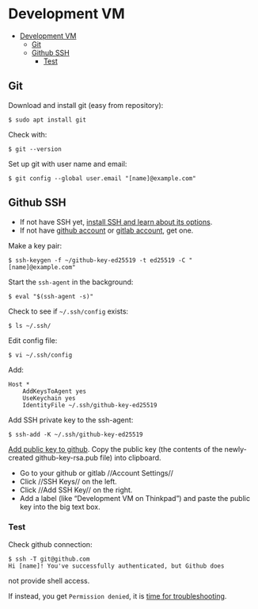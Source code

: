 # Development VM

- [Development VM](#development-vm)
  - [Git](#git)
  - [Github SSH](#github-ssh)
    - [Test](#test)

## Git

Download and install git (easy from repository):

    $ sudo apt install git

Check with:

    $ git --version

Set up git with user name and email:

    $ git config --global user.email "[name]@example.com"

## Github SSH

* If not have SSH yet, [install SSH and learn about its options](../ssh.md).
* If not have [github account](https://github.com/) or [gitlab account](https://about.gitlab.com/), get one.

Make a key pair:

    $ ssh-keygen -f ~/github-key-ed25519 -t ed25519 -C "[name]@example.com" 

Start the `ssh-agent` in the background:

    $ eval "$(ssh-agent -s)"

Check to see if `~/.ssh/config` exists:

    $ ls ~/.ssh/

Edit config file:

    $ vi ~/.ssh/config

Add:

    Host *
        AddKeysToAgent yes
        UseKeychain yes
        IdentityFile ~/.ssh/github-key-ed25519

Add SSH private key to the ssh-agent:

    $ ssh-add -K ~/.ssh/github-key-ed25519

[Add public key to github](https://docs.github.com/en/github/authenticating-to-github/connecting-to-github-with-ssh/adding-a-new-ssh-key-to-your-github-account). Copy the public key (the contents of the newly-created github-key-rsa.pub file) into clipboard.
* Go to your github or gitlab //Account Settings//
* Click //SSH Keys// on the left.
* Click //Add SSH Key// on the right.
* Add a label (like “Development VM on Thinkpad”) and paste the public key into the big text box.

### Test

Check github connection:

    $ ssh -T git@github.com
    Hi [name]! You've successfully authenticated, but Github does
not provide shell access.

If instead, you get `Permission denied`, it is [time for troubleshooting](https://docs.github.com/en/github/authenticating-to-github/troubleshooting-ssh/error-permission-denied-publickey).

